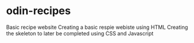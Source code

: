 # odin-recipes
Basic recipe website 
Creating a basic respie webiste using HTML 
Creating the skeleton to later be completed using CSS and Javascript